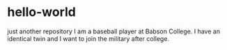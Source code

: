 # hello-world
just another repository 
I am a baseball player at Babson College. I have an identical twin and I want to join the military after college.
